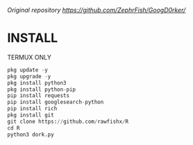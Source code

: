 _Original repository https://github.com/ZephrFish/GoogD0rker/_

# INSTALL
TERMUX ONLY
```python
pkg update -y
pkg upgrade -y
pkg install python3
pkg install python-pip
pip install requests
pip install googlesearch-python
pip install rich
pkg install git
git clone https://github.com/rawfishx/R
cd R
python3 dork.py
```
